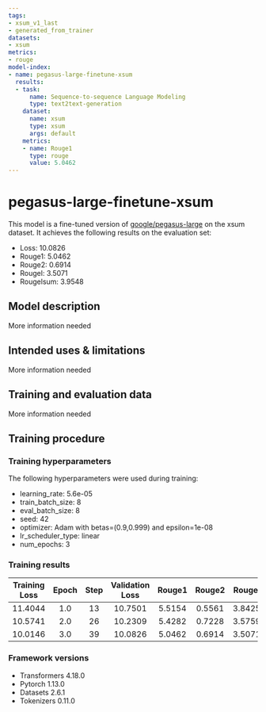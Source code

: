 ```yaml
---
tags:
- xsum_v1_last
- generated_from_trainer
datasets:
- xsum
metrics:
- rouge
model-index:
- name: pegasus-large-finetune-xsum
  results:
  - task:
      name: Sequence-to-sequence Language Modeling
      type: text2text-generation
    dataset:
      name: xsum
      type: xsum
      args: default
    metrics:
    - name: Rouge1
      type: rouge
      value: 5.0462
---
```


<!-- This model card has been generated automatically according to the information the Trainer had access to. You
should probably proofread and complete it, then remove this comment. -->

# pegasus-large-finetune-xsum

This model is a fine-tuned version of [google/pegasus-large](https://huggingface.co/google/pegasus-large) on the xsum dataset.
It achieves the following results on the evaluation set:
- Loss: 10.0826
- Rouge1: 5.0462
- Rouge2: 0.6914
- Rougel: 3.5071
- Rougelsum: 3.9548

## Model description

More information needed

## Intended uses & limitations

More information needed

## Training and evaluation data

More information needed

## Training procedure

### Training hyperparameters

The following hyperparameters were used during training:
- learning_rate: 5.6e-05
- train_batch_size: 8
- eval_batch_size: 8
- seed: 42
- optimizer: Adam with betas=(0.9,0.999) and epsilon=1e-08
- lr_scheduler_type: linear
- num_epochs: 3

### Training results

| Training Loss | Epoch | Step | Validation Loss | Rouge1 | Rouge2 | Rougel | Rougelsum |
|:-------------:|:-----:|:----:|:---------------:|:------:|:------:|:------:|:---------:|
| 11.4044       | 1.0   | 13   | 10.7501         | 5.5154 | 0.5561 | 3.8425 | 4.2435    |
| 10.5741       | 2.0   | 26   | 10.2309         | 5.4282 | 0.7228 | 3.5759 | 4.0538    |
| 10.0146       | 3.0   | 39   | 10.0826         | 5.0462 | 0.6914 | 3.5071 | 3.9548    |


### Framework versions

- Transformers 4.18.0
- Pytorch 1.13.0
- Datasets 2.6.1
- Tokenizers 0.11.0
